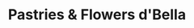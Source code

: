 ---
title: "Pastries & Flowers d'Bella"
url: /imperial-beach/pastries-und-flowers-dbella/
shop: Blumen
---